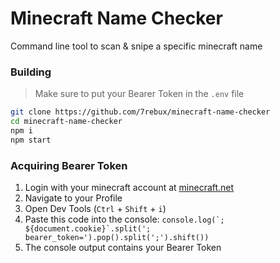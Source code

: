 # Minecraft Name Checker

Command line tool to scan & snipe a specific minecraft name

### Building

> Make sure to put your Bearer Token in the `.env` file

```bash
git clone https://github.com/7rebux/minecraft-name-checker
cd minecraft-name-checker
npm i
npm start
```

### Acquiring Bearer Token

1. Login with your minecraft account at [minecraft.net](https://www.minecraft.net/login)
2. Navigate to your Profile
3. Open Dev Tools (`Ctrl` + `Shift` + `i`)
4. Paste this code into the console: `` console.log(`; ${document.cookie}`.split('; bearer_token=').pop().split(';').shift()) ``
5. The console output contains your Bearer Token
